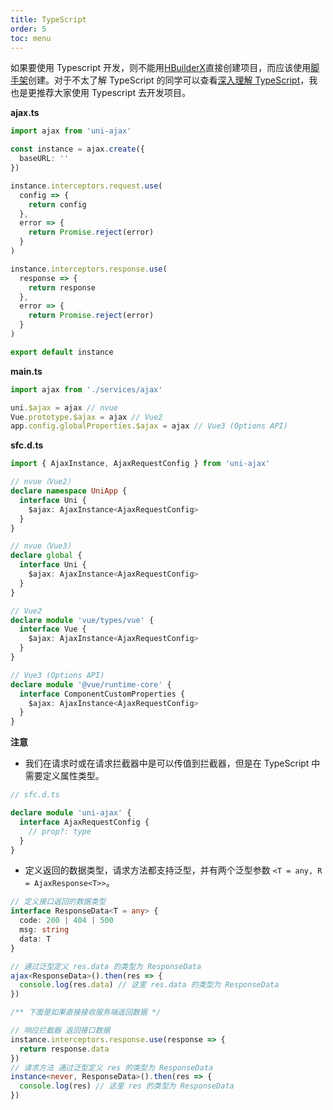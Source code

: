 ```yaml
---
title: TypeScript
order: 5
toc: menu
---
```


如果要使用 Typescript 开发，则不能用[HBuilderX](https://uniapp.dcloud.net.cn/quickstart-hx.html)直接创建项目，而应该使用[脚手架](https://uniapp.dcloud.net.cn/quickstart-cli.html)创建。对于不太了解 TypeScript 的同学可以查看[深入理解 TypeScript](https://jkchao.github.io/typescript-book-chinese/)，我也是更推荐大家使用 Typescript 去开发项目。

**ajax.ts**

```ts
import ajax from 'uni-ajax'

const instance = ajax.create({
  baseURL: ''
})

instance.interceptors.request.use(
  config => {
    return config
  },
  error => {
    return Promise.reject(error)
  }
)

instance.interceptors.response.use(
  response => {
    return response
  },
  error => {
    return Promise.reject(error)
  }
)

export default instance
```

**main.ts**

```ts
import ajax from './services/ajax'

uni.$ajax = ajax // nvue
Vue.prototype.$ajax = ajax // Vue2
app.config.globalProperties.$ajax = ajax // Vue3 (Options API)
```

**sfc.d.ts**

```ts
import { AjaxInstance, AjaxRequestConfig } from 'uni-ajax'

// nvue（Vue2）
declare namespace UniApp {
  interface Uni {
    $ajax: AjaxInstance<AjaxRequestConfig>
  }
}

// nvue（Vue3）
declare global {
  interface Uni {
    $ajax: AjaxInstance<AjaxRequestConfig>
  }
}

// Vue2
declare module 'vue/types/vue' {
  interface Vue {
    $ajax: AjaxInstance<AjaxRequestConfig>
  }
}

// Vue3 (Options API)
declare module '@vue/runtime-core' {
  interface ComponentCustomProperties {
    $ajax: AjaxInstance<AjaxRequestConfig>
  }
}
```

**注意**

- 我们在请求时或在请求拦截器中是可以传值到拦截器，但是在 TypeScript 中需要定义属性类型。

```ts
// sfc.d.ts

declare module 'uni-ajax' {
  interface AjaxRequestConfig {
    // prop?: type
  }
}
```

- 定义返回的数据类型，请求方法都支持泛型，并有两个泛型参数 `<T = any, R = AjaxResponse<T>>`。

```ts
// 定义接口返回的数据类型
interface ResponseData<T = any> {
  code: 200 | 404 | 500
  msg: string
  data: T
}

// 通过泛型定义 res.data 的类型为 ResponseData
ajax<ResponseData>().then(res => {
  console.log(res.data) // 这里 res.data 的类型为 ResponseData
})

/** 下面是如果直接接收服务端返回数据 */

// 响应拦截器 返回接口数据
instance.interceptors.response.use(response => {
  return response.data
})
// 请求方法 通过泛型定义 res 的类型为 ResponseData
instance<never, ResponseData>().then(res => {
  console.log(res) // 这里 res 的类型为 ResponseData
})
```
